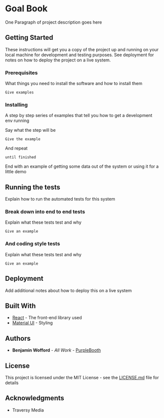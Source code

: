 # Goal Book

One Paragraph of project description goes here

## Getting Started

These instructions will get you a copy of the project up and running on your local machine for development and testing purposes. See deployment for notes on how to deploy the project on a live system.

### Prerequisites

What things you need to install the software and how to install them

```
Give examples
```

### Installing

A step by step series of examples that tell you how to get a development env running

Say what the step will be

```
Give the example
```

And repeat

```
until finished
```

End with an example of getting some data out of the system or using it for a little demo

## Running the tests

Explain how to run the automated tests for this system

### Break down into end to end tests

Explain what these tests test and why

```
Give an example
```

### And coding style tests

Explain what these tests test and why

```
Give an example
```

## Deployment

Add additional notes about how to deploy this on a live system

## Built With

* [React](http://react.com/) - The front-end library used
* [Material UI](https://material-ui.com/) - Styling

## Authors

* **Benjamin Wofford** - *All Work* - [PurpleBooth](https://github.com/Benjamin-Wofford)

## License

This project is licensed under the MIT License - see the [LICENSE.md](LICENSE.md) file for details

## Acknowledgments

* Traversy Media